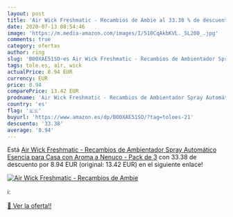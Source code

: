 ```yaml
---
layout: post
title: 'Air Wick Freshmatic - Recambios de Ambie al 33.38 % de descuento'
date: 2020-07-13 08:54:46
image: 'https://m.media-amazon.com/images/I/510CqAkbKVL._SL200_.jpg'
comments: true
category: ofertas
author: ring
slug: 'B00XAE51SO-es Air Wick Freshmatic - Recambios de Ambientador Spray...'
tags: tole.es, air, wick
actualPrice: 8.94 EUR
currency: EUR
price: 8.94
comparePrice: 13.42 EUR
prodname: 'Air Wick Freshmatic - Recambios de Ambientador Spray Automático  Esencia para Casa con Aroma a Nenuco - Pack de 3'
country: 'es'
flag: '🇪🇸'
buyurl: 'https://www.amazon.es/dp/B00XAE51SO/?tag=tolees-21'
descuento: '33.38'
average: '8.94'
---
```


Está [Air Wick Freshmatic - Recambios de Ambientador Spray Automático  Esencia para Casa con Aroma a Nenuco - Pack de 3](https://www.amazon.es/dp/B00XAE51SO/?tag=tolees-21) con 33.38 de descuento por 8.94 EUR (original: 13.42 EUR) en el siguiente enlace!

[![Air Wick Freshmatic - Recambios de Ambie](https://m.media-amazon.com/images/I/510CqAkbKVL._SL200_.jpg)](https://www.amazon.es/dp/B00XAE51SO/?tag=tolees-21)

ℹ️:


[🛒 Ver la oferta!!](https://www.amazon.es/dp/B00XAE51SO/?tag=tolees-21)
